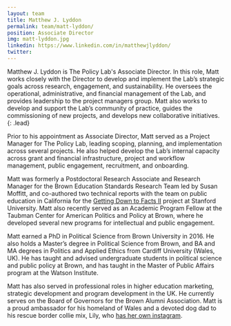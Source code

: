 ```yaml
---
layout: team
title: Matthew J. Lyddon
permalink: team/matt-lyddon/
position: Associate Director
img: matt-lyddon.jpg
linkedin: https://www.linkedin.com/in/matthewjlyddon/
twitter:
---
```


Matthew J. Lyddon is The Policy Lab's Associate Director. In this role, Matt works closely with the Director to develop and implement the Lab’s strategic goals across research, engagement, and sustainability. He oversees the operational, administrative, and financial management of the Lab, and provides leadership to the project managers group. Matt also works to develop and support the Lab’s community of practice, guides the commissioning of new projects, and develops new collaborative initiatives.
{: .lead}

Prior to his appointment as Associate Director, Matt served as a Project Manager for The Policy Lab, leading scoping, planning, and implementation across several projects. He also helped develop the Lab’s internal capacity across grant and financial infrastructure, project and workflow management, public engagement, recruitment, and onboarding.  

Matt was formerly a Postdoctoral Research Associate and Research Manager for the Brown Education Standards Research Team led by Susan Moffitt, and co-authored two technical reports with the team on public education in California for the [Getting Down to Facts II](https://www.gettingdowntofacts.com/) project at Stanford University. Matt also recently served as an Academic Program Fellow at the Taubman Center for American Politics and Policy at Brown, where he developed several new programs for intellectual and public engagement.

Matt earned a PhD in Political Science from Brown University in 2016. He also holds a Master’s degree in Political Science from Brown, and BA and MA degrees in Politics and Applied Ethics from Cardiff University (Wales, UK). He has taught and advised undergraduate students in political science and public policy at Brown, and has taught in the Master of Public Affairs program at the Watson Institute.

Matt has also served in professional roles in higher education marketing, strategic development and program development in the UK. He currently serves on the Board of Governors for the Brown Alumni Association. Matt is a proud ambassador for his homeland of Wales and a devoted dog dad to his rescue border collie mix, Lily, who [has her own instagram](https://www.instagram.com/lilytherescuebordercollie).
